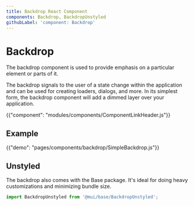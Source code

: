 ```yaml
---
title: Backdrop React Component
components: Backdrop, BackdropUnstyled
githubLabel: 'component: Backdrop'
---
```


# Backdrop

<p class="description">The backdrop component is used to provide emphasis on a particular element or parts of it.</p>

The backdrop signals to the user of a state change within the application and can be used for creating loaders, dialogs, and more.
In its simplest form, the backdrop component will add a dimmed layer over your application.

{{"component": "modules/components/ComponentLinkHeader.js"}}

## Example

{{"demo": "pages/components/backdrop/SimpleBackdrop.js"}}

## Unstyled

The backdrop also comes with the Base package.
It's ideal for doing heavy customizations and minimizing bundle size.

```js
import BackdropUnstyled from '@mui/base/BackdropUnstyled';
```
